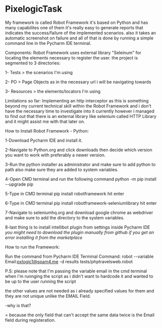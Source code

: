 # PixelogicTask

My framework is called Robot Framework it's based on Python and has many capabilites
one of them it's really easy to generate reports that indicates the success/failure of the implemented scenarios.
also it takes an automatic screenshot on failure and all of that is done by running a simple command line in the Pycharm IDE terminal.

Components:
Robot Framework uses external library "Seleinum" for locating the elements necessary to register the user. 
the project is segmented to 3 directories:

1- Tests > the scenarios I'm using

2- PO > Page Objects as in the necessary url i will be navigating towards

3- Resources > the elements/locators I'm using

Limitations so far:
Implementing an http interceptor as this is something beyond my current technical skill within the Robot Framework 
and i don't have the necessary time to investigate into it currently
however i managed to find out that there is an external library like selenium called HTTP Library and it might assist me with that later on.


How to Install Robot Framework - Python:

1-Download Pycharm IDE and install it.

2-Navigate to Python.org and click downloads then decide which version you want to work with preferably a newer version.

3-Run the python installer as administrator and make sure to add python to path
also make sure they are added to system variables.

4-Open CMD terminal and run the following command
python -m pip install --upgrade pip

5-Type in CMD terminal pip install robotframework
hit enter

6-Type in CMD terminal pip install robotframework-seleniumlibrary
hit enter

7-Navigate to seleniumhq.org and download google chrome as webdriver and make sure to add the directory to the system variables.

8-last thing is to install intellibot plugin from settings inside Pycharm IDE *you might need to download the plugin manually from github if you get an error installing it from the marketplace*


How to run the Framework:

Run the command from Pycharm IDE Terminal
Command: robot --variable Email:pxlogic1@spam4.me -d results tests/phptravelsweb.robot

P.S: please note that I'm passing the variable email in the cmd terminal when i'm runnging the script as i didn't want to hardcode it and wanted to be up to the user running the script

the other values are not needed as i already specified values for them and they are not unique unlike the EMAIL Field.

-why is that?

= because the only field that can't accept the same data twice is the Email field during registeration.
